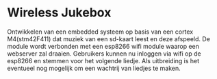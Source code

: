 # Wireless Jukebox

Ontwikkelen van een embedded systeem op basis van een cortex M4(stm42F411) dat muziek van een sd-kaart leest en deze afspeeld. De module wordt verbonden met een esp8266 wifi module waarop een webserver zal draaien. 
Gebruikers kunnen nu inloggen via wifi op de esp8266 en stemmen voor het volgende liedje. Als uitbreiding is het eventueel nog mogelijk om een wachtrij van liedjes te maken. 
